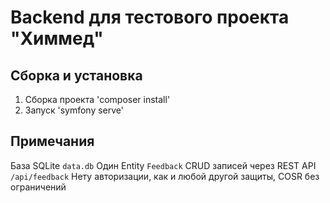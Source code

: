 # Backend для тестового проекта "Химмед"

## Сборка и установка
1. Сборка проекта 'composer install'
2. Запуск 'symfony serve'

## Примечания
База SQLite `data.db`
Один Entity `Feedback`
CRUD записей через REST API `/api/feedback`
Нету авторизации, как и любой другой защиты, COSR без ограничений
